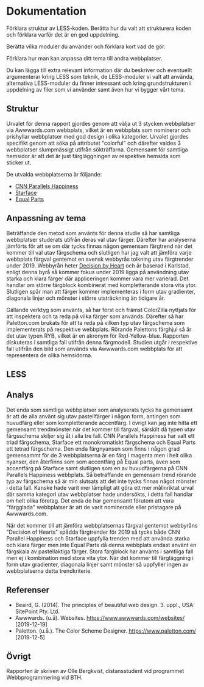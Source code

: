 ---
---

# Dokumentation

Förklara struktur av LESS-koden. Berätta hur du valt att strukturera koden och förklara varför det är en god uppdelning.

Berätta vilka moduler du använder och förklara kort vad de gör.

Förklara hur man kan anpassa ditt tema till andra webbplatser.

Du kan lägga till extra relevant information där du beskriver och eventuellt argumenterar kring LESS som teknik, de LESS-moduler vi valt att använda, alternativa LESS-moduler du finner intressant och kring grundstrukturen i uppdelning av filer som vi använder samt även hur vi bygger vårt tema.

## Struktur

Urvalet för denna rapport gjordes genom att välja ut 3 stycken webbplatser via Awwwards.com webbplats, vilket är en webbplats som nominerar och prishyllar webbplatser med god design i olika kategorier. Urvalet gjordes specifikt genom att söka på attributet "colorful" och därefter valdes 3 webbplatser slumpmässigt utifrån sökträffarna. Gemensamt för samtliga hemsidor är att det är just färgläggningen av respektive hemsida som sticker ut.

De utvalda webbplatserna är följande:

-   [CNN Parallels Happiness](https://edition.cnn.com/interactive/2019/11/health/parallels/happiness-vital-signs-wellness/)
-   [Starface](https://starface.world/)
-   [Equal Parts](https://equalparts.com/)

## Anpassning av tema

Beträffande den metod som använts för denna studie så har samtliga webbplatser studerats utifrån deras val utav färger. Därefter har analyserna jämförts för att se om där tycks finnas någon gemensam färgtrend när det kommer till val utav färgschema och slutligen har jag valt att jämföra varje webbplats färgval gentemot en svensk webbyrås tolkning utav färgtrender under 2019. Webbyrån heter [Decision by Heart](https://decisionbyheart.com/webbdesign-trender-2019/) och är baserad i Karlstad, enligt denna byrå så kommer fokus under 2019 ligga på användning utav starka och klara färger där appliceringen kommer vara mer varierad. Det handlar om större färgblock kombinerat med kompletterande stora vita ytor. Slutligen spår man att färger kommer implementeras i form utav gradienter, diagonala linjer och mönster i större utsträckning än tidigare år.

Gällande verktyg som använts, så har först och främst ColorZilla nyttjats för att inspektera och ta reda på vilka färger som används. Därefter så har Paletton.com brukats för att ta reda på vilken typ utav färgschema som implementerats på respektive webbplats. Rörande Palettons färghjul så är det utav typen RYB, vilket är en akronym för Red-Yellow-blue. Rapporten diskuteras i samtliga fall utifrån denna färgmodell. Studien utgår i respektive fall utifrån den bild som används via Awwwards.com webbplats för att representera de olika hemsidorna.

## LESS

## Analys

Det enda som samtliga webbplatser som analyserats tycks ha gemensamt är att de alla använt sig utav pastellfärger i någon form, antingen som huvudfärg eller som kompletterande accentfärg.
I övrigt kan jag inte hitta ett gemensamt trendmönster när det kommer till färgval, särskilt då typen utav färgsschema skiljer sig åt i alla tre fall. CNN Parallels Happiness har valt ett triad färgschema, Starface ett monokromatiskt färgschema och Equal Parts ett tetrad färgschema. Den enda färgnyansen som finns i någon grad gemensammt för de 3 webbplatserna är en färg i magenta men i helt olika nyanser, den återfinns som
som accentfärg på Equal parts, även som accentfärg på Starface samt slutligen som en av huvudfärgerna på CNN Parallels Happiness webbplats. Så beträffande en gemensam trend rörande typ av färgschema så är min slutsats att det inte tycks finnas något mönster i detta fall. Kanske hade varit mer lämpligt att göra ett mer målinriktat urval där samma kategori utav webbplatser hade undersökts, i detta fall handlar om helt olika företag. Det enda de har gemensamt förutom att vara "färgglada" webbplatser är att de varit nominerade eller pristagare på Awwwards.com.

När det kommer till att jämföra webbplatsernas färgval gentemot webbyråns "Decision of Hearts" spådda färgtrender för 2019 så tycks både CNN Parallel Happiness och Starface uppfylla trenden med att använda starka och klara färger men inte Equal Parts då denna webbplats endast använt en färgskala av pastellaktiga färger. Stora färgblock har använts i samtliga fall men ej i kombination med stora vita ytor. När det kommer till färgläggning i form utav gradienter, diagonala linjer samt mönster så uppfyller ingen av webbplatserna detta trendkriterie.

## Referenser

-   Beaird, G. (2014). The principles of beautiful web design. 3. uppl., USA: SitePoint Pty. Ltd.
-   Awwwards. (u.å). Websites. https://www.awwwards.com/websites/ [2019-12-19]
-   Paletton. (u.å.). The Color Scheme Designer. https://www.paletton.com/ [2019-12-5]

## Övrigt

Rapporten är skriven av Olle Bergkvist, distansstudent vid programmet Webbprogrammering vid BTH.

